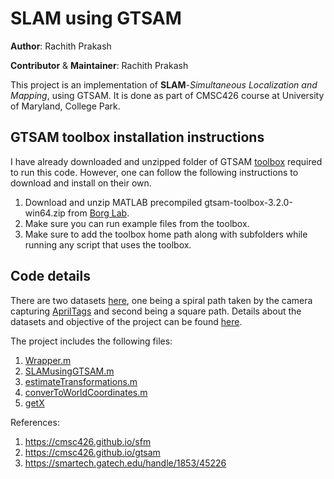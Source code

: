 # SLAM using GTSAM

**Author**: Rachith Prakash

__Contributor__ & __Maintainer__: Rachith Prakash

This project is an implementation of **SLAM**-*Simultaneous Localization and Mapping*, using GTSAM. It is done as part of CMSC426 course at University of Maryland, College Park.

## GTSAM toolbox installation instructions

I have already downloaded and unzipped folder of GTSAM [toolbox](https://github.com/RachithP/Computer-Vision/tree/test/SLAM/gtsam-toolbox-3.2.0-win64/gtsam_toolbox) required to run this code. However, one can follow the following instructions to download and install on their own.

1. Download and unzip MATLAB precompiled gtsam-toolbox-3.2.0-win64.zip from [Borg Lab](https://borg.cc.gatech.edu/download.html).
2. Make sure you can run example files from the toolbox.
3. Make sure to add the toolbox home path along with subfolders while running any script that uses the toolbox.

## Code details

There are two datasets [here](https://github.com/RachithP/Computer-Vision/tree/test/SLAM/implementation/code/data), one being a spiral path taken by the camera capturing [AprilTags](https://april.eecs.umich.edu/software/apriltag) and second being a square path. Details about the datasets and objective of the project can be found [here](https://cmsc426.github.io/2018/proj/p4).

The project includes the following files:

1. [Wrapper.m](https://github.com/RachithP/Computer-Vision/blob/test/SLAM/implementation/code/Wrapper.m)
2. [SLAMusingGTSAM.m](https://github.com/RachithP/Computer-Vision/blob/test/SLAM/implementation/code/SLAMusingGTSAM.m)
3. [estimateTransformations.m](https://github.com/RachithP/Computer-Vision/blob/test/SLAM/implementation/code/estimateTransformations.m)
4. [converToWorldCoordinates.m](https://github.com/RachithP/Computer-Vision/blob/test/SLAM/implementation/code/convertToWorldCoordinates.m)
5. [getX](https://github.com/RachithP/Computer-Vision/blob/test/SLAM/implementation/code/getX.m)


References: 
1. https://cmsc426.github.io/sfm
2. https://cmsc426.github.io/gtsam
3. https://smartech.gatech.edu/handle/1853/45226
